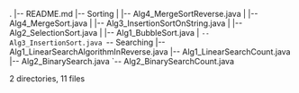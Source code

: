 .
|-- README.md
|-- Sorting
|   |-- Alg4_MergeSortReverse.java
|   |-- Alg4_MergeSort.java
|   |-- Alg3_InsertionSortOnString.java
|   |-- Alg2_SelectionSort.java
|   |-- Alg1_BubbleSort.java
|   `-- Alg3_InsertionSort.java
`-- Searching
    |-- Alg1_LinearSearchAlgorithmInReverse.java
    |-- Alg1_LinearSearchCount.java
    |-- Alg2_BinarySearch.java
    `-- Alg2_BinarySearchCount.java

2 directories, 11 files
